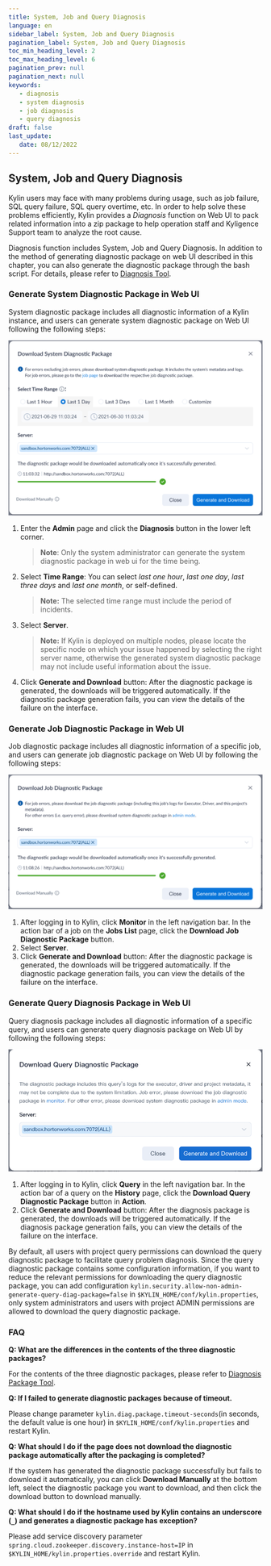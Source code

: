 ```yaml
---
title: System, Job and Query Diagnosis
language: en
sidebar_label: System, Job and Query Diagnosis
pagination_label: System, Job and Query Diagnosis
toc_min_heading_level: 2
toc_max_heading_level: 6
pagination_prev: null
pagination_next: null
keywords:
   - diagnosis
   - system diagnosis
   - job diagnosis
   - query diagnosis
draft: false
last_update:
   date: 08/12/2022
---
```



## System, Job and Query Diagnosis

Kylin users may face with many problems during usage, such as  job failure, SQL query failure, SQL query overtime, etc. In order to help solve these problems efficiently, Kylin provides a *Diagnosis* function on Web UI to pack related information into a zip package to help operation staff and Kyligence Support team to analyze the root cause. 

Diagnosis function includes System, Job and Query Diagnosis. In addition to the method of generating diagnostic package on web UI described in this chapter, you can also generate the diagnostic package through the bash script. For details, please refer to [Diagnosis Tool](cli_tool/diagnosis.en.md).


### Generate System Diagnostic Package in Web UI

System diagnostic package includes all diagnostic information of a Kylin instance, and users can generate system diagnostic package on Web UI following the following steps:

![Generate System Diagnostic Package in Web UI](images/diagnosis_web_en.png)

1. Enter the **Admin** page and click the **Diagnosis** button in the lower left corner.

   > **Note**: Only the system administrator can generate the system diagnostic package in web ui for the time being.

2. Select **Time Range**: You can select *last one hour*, *last one day*, *last three days* and *last one month*, or self-defined.

   > **Note:** The selected time range must include the period of incidents.

3. Select **Server**.

   > **Note:** If Kylin is deployed on multiple nodes, please locate the specific node on which your issue happened by selecting the right server name, otherwise the generated system diagnostic package may not include useful information about the issue.

4. Click **Generate and Download** button: After the diagnostic package is generated, the downloads will be triggered automatically. If the diagnostic package generation fails, you can view the details of the failure on the interface.

### Generate Job Diagnostic Package in Web UI

Job diagnostic package includes all diagnostic information of a specific job, and users can generate job diagnostic package on Web UI by following the following steps:

![Generate Job Diagnostic Package in Web UI](images/job_diagnosis_web_en.png)

1. After logging in to Kylin, click **Monitor** in the left navigation bar. In the action bar of a job on the **Jobs List** page, click the **Download Job Diagnostic Package** button.
2. Select **Server**.
3. Click **Generate and Download** button: After the diagnostic package is generated, the downloads will be triggered automatically. If the diagnostic package generation fails, you can view the details of the failure on the interface.

### Generate Query Diagnosis Package in Web UI

Query diagnosis package includes all diagnostic information of a specific query, and users can generate query diagnosis package on Web UI by following the following steps:

![Generate Query Diagnosis Package in Web UI](images/query_diagnosis_web.png)

1. After logging in to Kylin, click **Query** in the left navigation bar. In the action bar of a query on the **History** page, click the **Download Query Diagnostic Package** button in **Action**.
2. Click **Generate and Download** button: After the diagnosis package is generated, the downloads will be triggered automatically. If the diagnosis package generation fails, you can view the details of the failure on the interface.

By default, all users with project query permissions can download the query diagnostic package to facilitate query problem diagnosis.
Since the query diagnostic package contains some configuration information, if you want to reduce the relevant permissions for downloading the query diagnostic package, you can add configuration `kylin.security.allow-non-admin-generate-query-diag-package=false` in `$KYLIN_HOME/conf/kylin.properties`, only system administrators and users with project ADMIN permissions are allowed to download the query diagnostic package.

### FAQ

**Q: What are the differences in the contents of the three diagnostic packages?**

For the contents of the three diagnostic packages, please refer to [Diagnosis Package Tool](../cli_tool/diagnosis.md).

**Q: If I failed to generate diagnostic packages because of timeout.**

Please change parameter `kylin.diag.package.timeout-seconds`(in seconds, the default value is one hour) in `$KYLIN_HOME/conf/kylin.properties` and restart Kylin.

**Q: What should I do if the page does not download the diagnostic package automatically after the packaging is completed?**

If the system has generated the diagnostic package successfully but fails to download it automatically, you can click **Download Manually** at the bottom left, select the diagnostic package you want to download, and then click the download button to download manually.

**Q: What should I do if the hostname used by Kylin contains an underscore (`_`) and generates a diagnostic package has exception?**

Please add service discovery parameter `spring.cloud.zookeeper.discovery.instance-host=IP` in `$KYLIN_HOME/kylin.properties.override` and restart Kylin.
